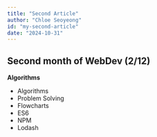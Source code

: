 ```yaml
---
title: "Second Article"
author: "Chloe Seoyeong"
id: "my-second-article"
date: "2024-10-31"
---
```


## Second month of WebDev (2/12)

**Algorithms**

- Algorithms
- Problem Solving
- Flowcharts
- ES6
- NPM
- Lodash
